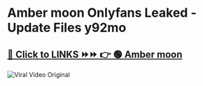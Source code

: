 
 # Amber moon Onlyfans Leaked - Update Files y92mo

## <h2><a href="https://clipsfans.com/Amber_moon&ref=git">🔗 Click to LINKS ⏩⏩ 👉 🟢 Amber moon </a></h2>

<a href="https://clipsfans.com/Amber_moon&ref=git" rel="nofollow" data-target="animated-image.originalLink"><img src="https://i.ibb.co.com/xMMVF88/686577567.gif" alt="Viral Video Original" style="max-width: 100%; display: inline-block;" data-target="animated-image.originalImage"></a>

